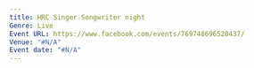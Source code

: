 ```yaml
---
title: HRC Singer Songwriter night
Genre: Live
Event URL: https://www.facebook.com/events/769748696520437/
Venue: "#N/A"
Event date: "#N/A"
---
```


